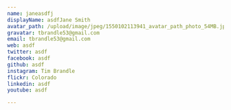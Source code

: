```yaml
---
name: janeasdfj
displayName: asdfJane Smith
avatar_path: /upload/image/jpeg/1550102113941_avatar_path_photo_54MB.jpg
gravatar: tbrandle53@gmail.com
email: tbrandle53@gmail.com
web: asdf
twitter: asdf
facebook: asdf
github: asdf
instagram: Tim Brandle
flickr: Colorado
linkedin: asdf
youtube: asdf

---
```






















